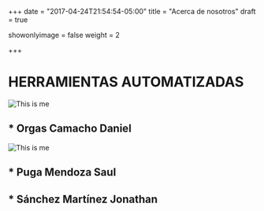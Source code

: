 +++
date = "2017-04-24T21:54:54-05:00"
title = "Acerca de nosotros"
draft = true

showonlyimage = false
weight = 2


+++
# HERRAMIENTAS AUTOMATIZADAS

![This is me][2]
## * Orgas Camacho Daniel
![This is me][1]
## * Puga Mendoza Saul
## * Sánchez Martínez Jonathan
[1]: /img/portfolio/saul.jpg
[2]: /img/portfolio/yo.jpg
